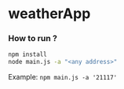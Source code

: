 # weatherApp

### How to run ?
```bash
npm install
node main.js -a "<any address>"
```
Example:
`npm main.js -a '21117'`
